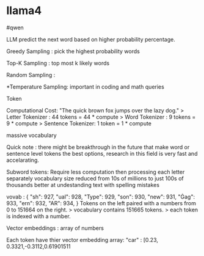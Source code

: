 # llama4
#qwen

LLM predict the next word based on higher probability percentage.

Greedy Sampling : pick the highest probability words

Top-K Sampling : top most k  likely words

Random Sampling :

*Temperature Sampling: important in coding and math queries

Token

Computational Cost:
    "The quick brown fox jumps over the lazy dog."
        > Letter Tokenizer : 44 tokens = 44 * compute
        > Word Tokenizer   : 9 tokens = 9 * compute
        > Sentence Tokenizer: 1 token = 1 * compute

massive vocabulary

Quick note : there might be breakthrough in the future that make word or sentence level tokens the best options, research in this field is very fast and accelarating.


Subword tokens:
    Require less computation then processing each letter separately
    vocabulary size reduced from 10s of millions to just 100s of thousands
    better at undestanding text with spelling mistakes

vovab : {
    "sh": 927,
    "ual": 928,
    "Type": 929,
    "son": 930,
    "new": 931,
    "Ġag": 933,
    "ern": 932,
    "AR": 934,
}
Tokens on the left paired with a numbers from 0 to 151664 on the right.
    > vocabulary contains 151665 tokens.
    > each token is indexed with a number.

Vector embeddings : array of numbers

Each token have thier vector embedding array:
    "car" : [0.23, 0.3321,-0.3112,0.61901511
    







